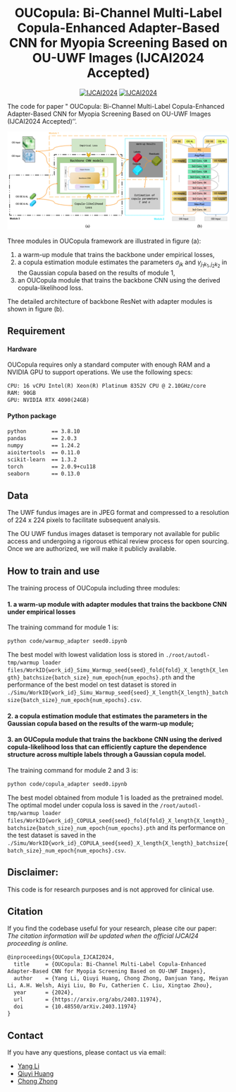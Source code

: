 

<div align="center">

# OUCopula: Bi-Channel Multi-Label Copula-Enhanced Adapter-Based CNN for Myopia Screening Based on OU-UWF Images (IJCAI2024 Accepted)

[![IJCAI2024](https://img.shields.io/badge/arXiv-2403.11974-blue)](https://doi.org/10.48550/arXiv.2403.11974) [![IJCAI2024](https://img.shields.io/badge/Conference-IJCAI2024-green)](https://doi.org/10.48550/arXiv.2403.11974)



</div>

The code for paper " OUCopula: Bi-Channel Multi-Label Copula-Enhanced Adapter-Based CNN for Myopia Screening Based on OU-UWF Images (IJCAI2024 Accepted)’’.



![Readme Banner](fig/readme_banner.png)

Three modules in OUCopula framework are illustrated in figure (a):
1. a warm-up module that trains the backbone under empirical losses,
2. a copula estimation module estimates the parameters $\sigma_{jk}$ and $\gamma_{j_1k_1, j_2k_2}$ in the Gaussian copula based on the results of module 1,
3. an OUCopula module that trains the backbone CNN using the derived copula-likelihood loss.

The detailed architecture of backbone ResNet with adapter modules is shown in figure (b).

## Requirement
#### Hardware
OUCopula requires only a standard computer with enough RAM and a NVIDIA GPU to support operations. We use the following specs:

    CPU: 16 vCPU Intel(R) Xeon(R) Platinum 8352V CPU @ 2.10GHz/core
    RAM: 90GB
    GPU: NVIDIA RTX 4090(24GB)

#### Python package
    python        == 3.8.10
    pandas        == 2.0.3
    numpy         == 1.24.2
    aioitertools  == 0.11.0
    scikit-learn  == 1.3.2
    torch         == 2.0.9+cu118
    seaborn       == 0.13.0

## Data
The UWF fundus images are in JPEG format and compressed to a resolution of 224 x 224 pixels to facilitate subsequent analysis.

The OU UWF fundus images dataset is temporary not available for public access and undergoing a rigorous ethical review process for open sourcing. Once we are authorized, we will make it publicly available.

## How to train and use
The training process of OUCopula including three modules: 
#### 1. a warm-up module with adapter modules that trains the backbone CNN under empirical losses
The training command for module 1 is:

```bash 
python code/warmup_adapter seed0.ipynb
```

The best model with lowest validation loss is stored in `./root/autodl-tmp/warmup loader files/WorkID{work_id}_Simu_Warmup_seed{seed}_fold{fold}_X_length{X_length}_batchsize{batch_size}_num_epoch{num_epochs}.pth` 
and the performance of the best model on test dataset is stored in `./Simu/WorkID{work_id}_Simu_Warmup_seed{seed}_X_length{X_length}_batchsize{batch_size}_num_epoch{num_epochs}.csv`.

#### 2. a copula estimation module that estimates the parameters in the Gaussian copula based on the results of the warm-up module; 
#### 3. an OUCopula module that trains the backbone CNN using the derived copula-likelihood loss that can efficiently capture the dependence structure across multiple labels through a Gaussian copula model.
The training command for module 2 and 3 is:

```bash
python code/copula_adapter seed0.ipynb
```

The best model obtained from module 1 is loaded as the pretrained model. The optimal model under copula loss is saved in the `/root/autodl-tmp/warmup loader files/WorkID{work_id}_COPULA_seed{seed}_fold{fold}_X_length{X_length}_batchsize{batch_size}_num_epoch{num_epochs}.pth` and its performance on the test dataset is saved in the `./Simu/WorkID{work_id}_COPULA_seed{seed}_X_length{X_length}_batchsize{batch_size}_num_epoch{num_epochs}.csv`.

## Disclaimer: 
This code is for research purposes and is not approved for clinical use.

## Citation
If you find the codebase useful for your research, please cite our paper:
*The citation information will be updated when the official IJCAI24 proceeding is online.*
```
@inproceedings{OUCopula_IJCAI2024,
  title     = {OUCopula: Bi-Channel Multi-Label Copula-Enhanced Adapter-Based CNN for Myopia Screening Based on OU-UWF Images},
  author    = {Yang Li, Qiuyi Huang, Chong Zhong, Danjuan Yang, Meiyan Li, A.H. Welsh, Aiyi Liu, Bo Fu, Catherien C. Liu, Xingtao Zhou},
  year      = {2024},
  url       = {https://arxiv.org/abs/2403.11974},
  doi       = {10.48550/arXiv.2403.11974}
}
```
<!--   booktitle = {Proceedings of the Thirty-Second International Joint Conference on
               Artificial Intelligence, {IJCAI-23}},
  publisher = {International Joint Conferences on Artificial Intelligence Organization},
  editor    = {Edith Elkind},
  pages     = {4984--4992},
  month     = {8},
  note      = {Main Track},
  doi       = {10.24963/ijcai.2023/554}, -->


## Contact
If you have any questions, please contact us via email:
* [Yang Li](18110980006@fudan.edu.cn)
* [Qiuyi Huang](charley.huang@connect.polyu.hk)
* [Chong Zhong](chzhong@polyu.edu.hk)